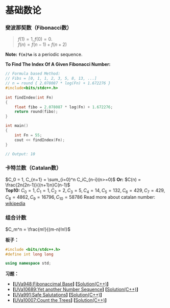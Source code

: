 # 基础数论
### 斐波那契数（Fibonacci数）
> $f(1) = 1, f(0) = 0.$   
$f(n) = f(n-1) + f(n+2)$   
  
**Note:** **`f(n)%n`** is a periodic sequence.  
  
**To Find The Index Of A Given Fibonacci Number:**  
```c++
// Formula based Method: 
// Fibs = [0, 1, 1, 2, 3, 5, 8, 13, ...]
// n = round { 2.078087 * log(Fn) + 1.672276 }
#include<bits/stdc++.h> 
  
int findIndex(int Fn) 
{ 
    float fibo = 2.078087 * log(Fn) + 1.672276; 
    return round(fibo); 
} 

int main() 
{ 
    int Fn = 55; 
    cout << findIndex(Fn); 
} 

// Output: 10
```

### 卡特兰数（Catalan数）
$C_0 = 1, C_{n+1} = \sum_{i=0}^n C_iC_{n-i}(n>=0)$  **Or:**  $C(n) = \frac{2n(2n-1)}{(n+1)n}C(n-1)$  
**Top10:** $C_0 = 1, C_1 = 1, C_2 = 2, C_3 = 5, C_4 = 14, C_5 = 132, C_6 = 429, C_7 = 429, C_8 = 4862, C_9 = 16796, C_{10} = 58786$
Read more about catalan number: [wikipedia](https://en.wikipedia.org/wiki/Catalan_number)

### 组合计数
$C_m^n = \frac{m!}{(m-n)!n!}$

**板子：**  
```c++
#include <bits/stdc++.h>
#define int long long

using namespace std;


```

**习题：**  
* **[**[UVa948:Fibonaccimal Base](https://vjudge.net/problem/UVA-948)**]** **[**[Solution(C++)][1]**]**
* **[**[UVa10689:Yet another Number Sequence](https://vjudge.net/problem/UVA-10689)**]** **[**[Solution(C++)][2]**]**
* **[**[UVa991:Safe Salutations](https://vjudge.net/problem/UVA-991)**]** **[**[Solution(C++)]()**]**
* **[**[UVa10007:Count the Trees](https://vjudge.net/problem/UVA-10007)**]** **[**[Solution(C++)]()**]**

[1]: https://github.com/Huixxi/Algorithm-with-Cplusplus/blob/master/Week14-%E5%9F%BA%E7%A1%80%E6%95%B0%E8%AE%BA/UVA948_Fibonaccimal_Base.cpp
[2]: https://github.com/Huixxi/Algorithm-with-Cplusplus/blob/master/Week14-%E5%9F%BA%E7%A1%80%E6%95%B0%E8%AE%BA/Uva10689_Yet_another_Number_Sequence.cpp

